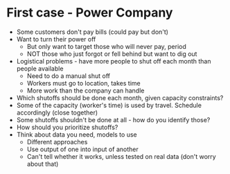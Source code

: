 # First case - Power Company
- Some customers don't pay bills (could pay but don't)
- Want to turn their power off
  - But only want to target those who will never pay, period
  - NOT those who just forgot or fell behind but want to dig out
- Logistical problems - have more people to shut off each month than people available
  - Need to do a manual shut off
  - Workers must go to location, takes time
  - More work than the company can handle
- Which shutoffs should be done each month, given capacity constraints?
- Some of the capacity (worker's time) is used by travel. Schedule accordingly (close together)
- Some shutoffs shouldn't be done at all - how do you identify those?
- How should you prioritize shutoffs?
- Think about data you need, models to use
  - Different approaches
  - Use output of one into input of another
  - Can't tell whether it works, unless tested on real data (don't worry about that)